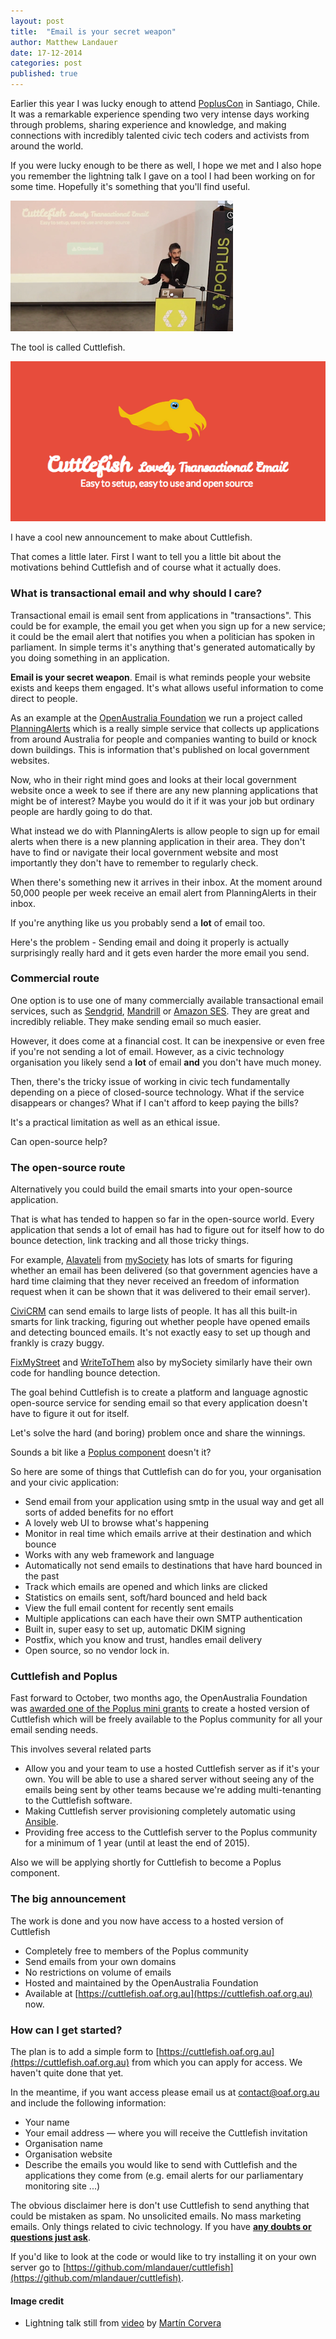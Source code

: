 ```yaml
---
layout: post
title:  "Email is your secret weapon"
author: Matthew Landauer
date: 17-12-2014
categories: post
published: true
---
```


Earlier this year I was lucky enough to attend [PoplusCon](/popluscon/) in Santiago, Chile. It was a remarkable experience spending two very intense days working through problems, sharing experience and knowledge, and making connections with incredibly talented civic tech coders and activists from around the world.

If you were lucky enough to be there as well, I hope we met and I also hope you remember the lightning talk I gave on a tool I had been working on for some time. Hopefully it's something that you'll find useful.

![Lightning talk at Poplus Con](/images/post_images/2014-12-17-cuttlefish-lightning-talk.png)

The tool is called Cuttlefish.

![Cuttlefish](/images/post_images/2014-12-17-cuttlefish-banner.png)

I have a cool new announcement to make about Cuttlefish.

That comes a little later. First I want to tell you a little bit about the motivations behind Cuttlefish and of course what it actually does.

### What is transactional email and why should I care?

Transactional email is email sent from applications in "transactions". This could be for example, the email you get when you sign up for a new service; it could be the email alert that notifies you when a politician has spoken in parliament. In simple terms it's anything that's generated automatically by you doing something in an application.

**Email is your secret weapon**. Email
is what reminds people your website exists and keeps them engaged. It's what allows useful information to come direct to people.

As an example at the [OpenAustralia Foundation](https://www.openaustraliafoundation.org.au/) we run a project called [PlanningAlerts](http://www.planningalerts.org.au/) which is a really simple service that collects up applications from around Australia for people and companies wanting to build or knock down buildings. This is information that's published on local government websites.

Now, who in their right mind goes and looks at their local government website once a week to see if there are any new planning applications that might be of interest? Maybe you would do it if it was your job but ordinary people are hardly going to do that.

What instead we do with PlanningAlerts is allow people to sign up for email alerts when there is a new planning application in their area. They don't have to find or navigate their local government website and most importantly they don't have to remember to regularly check.

When there's something new it arrives in their inbox. At the moment around 50,000 people per week receive an email alert from PlanningAlerts in their inbox.

If you're anything like us you probably send a **lot** of email too.

Here's the problem - Sending email and doing it properly is actually surprisingly really hard and it gets even harder the more email you send.

### Commercial route

One option is to use one of many commercially available transactional email services, such as [Sendgrid](https://sendgrid.com/), [Mandrill](https://mandrill.com/) or [Amazon SES](https://aws.amazon.com/ses/). They are great and incredibly reliable. They make sending email so much easier.

However, it does come at a financial cost. It can be inexpensive or even free if you're not sending a lot of email. However, as a civic technology organisation you likely send a **lot** of email **and** you don't have much money.

Then, there's the tricky issue of working in civic tech fundamentally depending on a piece of closed-source technology. What if the service disappears or changes? What if I can't afford to keep paying the bills?

It's a practical limitation as well as an ethical issue.

Can open-source help?

### The open-source route

Alternatively you could build the email smarts into your open-source application.

That is what has tended to happen so far in the open-source world. Every application that sends a lot of email has had to figure out for itself how to do bounce detection, link tracking and all those tricky things.

For example, [Alavateli](http://alaveteli.org/) from [mySociety](https://www.mysociety.org/) has lots of smarts for figuring whether an email has been delivered (so that government agencies have a hard time claiming that they never received an freedom of information request when it can be shown that it was delivered to their email server).

[CiviCRM](https://civicrm.org/) can send emails to large lists of people. It has all this built-in smarts for link tracking, figuring out whether people have opened emails and detecting bounced emails. It's not exactly easy to set up though and frankly is crazy buggy.

[FixMyStreet](http://fixmystreet.org/) and [WriteToThem](https://www.writetothem.com/) also by mySociety similarly have their own code for handling bounce detection.

The goal behind Cuttlefish is to create a platform and language agnostic open-source service for sending email so that every application doesn't have to figure it out for itself.

Let's solve the hard (and boring) problem once and share the winnings.

Sounds a bit like a [Poplus component](/components/) doesn't it?

So here are some of things that Cuttlefish can do for you, your organisation and your civic application:

* Send email from your application using smtp in the usual way and get all sorts of added benefits for no effort
* A lovely web UI to browse what's happening
* Monitor in real time which emails arrive at their destination and which bounce
* Works with any web framework and language
* Automatically not send emails to destinations that have hard bounced in the past
* Track which emails are opened and which links are clicked
* Statistics on emails sent, soft/hard bounced and held back
* View the full email content for recently sent emails
* Multiple applications can each have their own SMTP authentication
* Built in, super easy to set up, automatic DKIM signing
* Postfix, which you know and trust, handles email delivery
* Open source, so no vendor lock in.

### Cuttlefish and Poplus

Fast forward to October, two months ago, the OpenAustralia Foundation was [awarded one of the Poplus mini grants](/posts/poplus-proposals-outcome/) to create a hosted version of Cuttlefish which will be freely available to the Poplus community for all your email sending needs.

This involves several related parts

* Allow you and your team to use a hosted Cuttlefish server as if it's your own. You will be able to use a shared server without seeing any of the emails being sent by other teams because we're adding multi-tenanting to the Cuttlefish software.
* Making Cuttlefish server provisioning completely automatic using [Ansible](http://docs.ansible.com/).
* Providing free access to the Cuttlefish server to the Poplus community for a minimum of 1 year (until at least the end of 2015).

Also we will be applying shortly for Cuttlefish to become a Poplus component.

### The big announcement

The work is done and you now have access to a hosted version of Cuttlefish

* Completely free to members of the Poplus community
* Send emails from your own domains
* No restrictions on volume of emails
* Hosted and maintained by the OpenAustralia Foundation
* Available at [https://cuttlefish.oaf.org.au](https://cuttlefish.oaf.org.au) now.

### How can I get started?

The plan is to add a simple form to [https://cuttlefish.oaf.org.au](https://cuttlefish.oaf.org.au) from which you can apply for access. We haven't quite done that yet.

In the meantime, if you want access please email us at [contact@oaf.org.au](mailto:contact@oaf.org.au) and include the following information:

* Your name
* Your email address &mdash; where you will receive the Cuttlefish invitation
* Organisation name
* Organisation website
* Describe the emails you would like to send with Cuttlefish and the applications they come from (e.g. email alerts for our parliamentary monitoring site ...)

The obvious disclaimer here is don't use Cuttlefish to send anything that could be mistaken as spam. No unsolicited emails. No mass marketing emails. Only things related to civic technology. If you have **[any doubts or questions just ask](mailto:contact@oaf.org.au)**.

If you'd like to look at the code or would like to try installing it on your own server go to [https://github.com/mlandauer/cuttlefish](https://github.com/mlandauer/cuttlefish).

#### Image credit

* Lightning talk still from [video](http://vimeo.com/95069822) by [Martín Corvera](http://vimeo.com/martincorvera)
